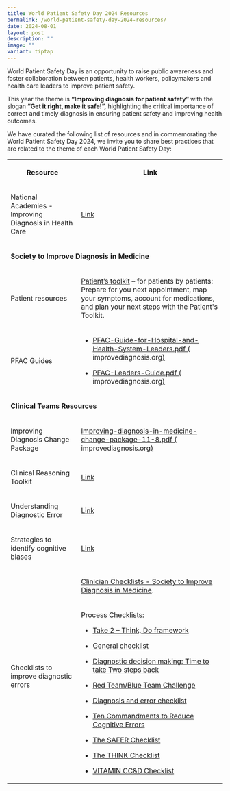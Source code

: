 ```yaml
---
title: World Patient Safety Day 2024 Resources
permalink: /world-patient-safety-day-2024-resources/
date: 2024-08-01
layout: post
description: ""
image: ""
variant: tiptap
---
```

<p>World Patient Safety Day is an opportunity to raise public awareness and
foster collaboration between patients, health workers, policymakers and
health care leaders to improve patient safety. &nbsp;&nbsp;</p>
<p>This year the theme is <strong>“Improving diagnosis for patient safety” </strong>with
the slogan<strong> “Get it right, make it safe!”,</strong> highlighting
the critical importance of correct and timely diagnosis in ensuring patient
safety and improving health outcomes.</p>
<p>We have curated the following list of resources and in commemorating the
World Patient Safety Day 2024, we invite you to share best practices that
are related to the theme of each World Patient Safety Day:</p>
<table style="minWidth: 50px">
<colgroup>
<col>
<col>
</colgroup>
<tbody>
<tr>
<th rowspan="1" colspan="1">
<p>Resource</p>
</th>
<th rowspan="1" colspan="1">
<p>Link</p>
</th>
</tr>
<tr>
<td rowspan="1" colspan="1">
<p>National Academies - Improving Diagnosis in Health Care</p>
</td>
<td rowspan="1" colspan="1">
<p><a href="https://nap.nationalacademies.org/catalog/21794/improving-diagnosis-in-health-care" rel="noopener noreferrer nofollow" target="_blank">Link</a>
</p>
</td>
</tr>
<tr>
<td rowspan="1" colspan="2">
<p><strong>Society to Improve Diagnosis in Medicine</strong>
</p>
</td>
</tr>
<tr>
<td rowspan="1" colspan="1">
<p>Patient resources</p>
<p></p>
</td>
<td rowspan="1" colspan="1">
<p><a href="https://www.improvediagnosis.org/wp-content/uploads/2018/10/Patient_Toolkit_-_Fillable.pdf" rel="noopener noreferrer nofollow" target="_blank">Patient’s toolkit</a> –
for patients by patients: Prepare for you next appointment, map your symptoms,
account for medications, and plan your next steps with the Patient's Toolkit.</p>
</td>
</tr>
<tr>
<td rowspan="1" colspan="1">
<p>PFAC Guides</p>
</td>
<td rowspan="1" colspan="1">
<ul data-tight="true" class="tight">
<li>
<p><a href="https://www.improvediagnosis.org/wp-content/uploads/2020/08/PFAC-Guide-for-Hospital-and-Health-System-Leaders.pdf" rel="noopener noreferrer nofollow" target="_blank">PFAC-Guide-for-Hospital-and-Health-System-Leaders.pdf (</a>
<a rel="noopener noreferrer nofollow" target="_blank">improvediagnosis.org</a><a href="https://www.improvediagnosis.org/wp-content/uploads/2020/08/PFAC-Guide-for-Hospital-and-Health-System-Leaders.pdf" rel="noopener noreferrer nofollow" target="_blank">)</a>
</p>
</li>
<li>
<p><a href="https://www.improvediagnosis.org/wp-content/uploads/2020/08/PFAC-Leaders-Guide.pdf" rel="noopener noreferrer nofollow" target="_blank">PFAC-Leaders-Guide.pdf (</a>
<a rel="noopener noreferrer nofollow" target="_blank">improvediagnosis.org</a><a href="https://www.improvediagnosis.org/wp-content/uploads/2020/08/PFAC-Leaders-Guide.pdf" rel="noopener noreferrer nofollow" target="_blank">)</a>
</p>
</li>
</ul>
</td>
</tr>
<tr>
<td rowspan="1" colspan="2">
<p><strong>Clinical Teams Resources</strong>
</p>
</td>
</tr>
<tr>
<td rowspan="1" colspan="1">
<p>Improving Diagnosis Change Package</p>
</td>
<td rowspan="1" colspan="1">
<p><a href="https://www.improvediagnosis.org/wp-content/uploads/2018/11/improving-diagnosis-in-medicine-change-package-11-8.pdf" rel="noopener noreferrer nofollow" target="_blank">Improving-diagnosis-in-medicine-change-package-11-8.pdf (</a>
<a rel="noopener noreferrer nofollow" target="_blank">improvediagnosis.org</a><a href="https://www.improvediagnosis.org/wp-content/uploads/2018/11/improving-diagnosis-in-medicine-change-package-11-8.pdf" rel="noopener noreferrer nofollow" target="_blank">)</a>
</p>
</td>
</tr>
<tr>
<td rowspan="1" colspan="1">
<p>Clinical Reasoning Toolkit</p>
</td>
<td rowspan="1" colspan="1">
<p><a href="https://www.improvediagnosis.org/clinicalreasoning/" rel="noopener noreferrer nofollow" target="_blank">Link</a>
</p>
</td>
</tr>
<tr>
<td rowspan="1" colspan="1">
<p>Understanding Diagnostic Error</p>
</td>
<td rowspan="1" colspan="1">
<p><a href="https://www.medscape.org/viewarticle/918129?src=acdmpart_sidm_918129" rel="noopener noreferrer nofollow" target="_blank">Link</a>
</p>
</td>
</tr>
<tr>
<td rowspan="1" colspan="1">
<p>Strategies to identify cognitive biases</p>
</td>
<td rowspan="1" colspan="1">
<p><a href="https://www.shmlearningportal.org/content/diagnostic-excellence-society-hospital-medicine-learning-cases-improve-performance" rel="noopener noreferrer nofollow" target="_blank">Link</a>
</p>
</td>
</tr>
<tr>
<td rowspan="2" colspan="1">
<p>Checklists to improve diagnostic errors</p>
</td>
<td rowspan="1" colspan="1">
<p><a href="https://www.improvediagnosis.org/clinician-checklists/" rel="noopener noreferrer nofollow" target="_blank">Clinician Checklists - Society to Improve Diagnosis in Medicine</a>.</p>
</td>
</tr>
<tr>
<td rowspan="1" colspan="1">
<p>Process Checklists:</p>
<ul data-tight="true" class="tight">
<li>
<p><a href="https://www.improvediagnosis.org/wp-content/uploads/2018/10/take_2_checklist.pdf" rel="noopener noreferrer nofollow" target="_blank">Take 2 – Think, Do framework</a>
</p>
</li>
<li>
<p><a href="https://www.improvediagnosis.org/wp-content/uploads/2018/10/general_checklist_graber.pdf" rel="noopener noreferrer nofollow" target="_blank">General checklist</a>
</p>
</li>
<li>
<p><a href="https://www.improvediagnosis.org/wp-content/uploads/2018/10/follansbee_checklist.pdf" rel="noopener noreferrer nofollow" target="_blank">Diagnostic decision making: Time to take Two steps back</a>
</p>
</li>
<li>
<p><a href="https://www.improvediagnosis.org/wp-content/uploads/2018/10/redteam_bluteam.pdf" rel="noopener noreferrer nofollow" target="_blank">Red Team/Blue Team Challenge</a>
</p>
</li>
<li>
<p><a href="https://www.improvediagnosis.org/wp-content/uploads/2018/10/krohe_checklist.pdf" rel="noopener noreferrer nofollow" target="_blank">Diagnosis and error checklist</a>
</p>
</li>
<li>
<p><a href="https://www.improvediagnosis.org/wp-content/uploads/2018/10/ten_commandments_checklist.pdf" rel="noopener noreferrer nofollow" target="_blank">Ten Commandments to Reduce Cognitive Errors</a>
</p>
</li>
<li>
<p><a href="https://www.improvediagnosis.org/wp-content/uploads/2018/10/safer_checklist.pdf" rel="noopener noreferrer nofollow" target="_blank">The SAFER Checklist</a>
</p>
</li>
<li>
<p><a href="https://www.improvediagnosis.org/wp-content/uploads/2018/10/think_checklist.pdf" rel="noopener noreferrer nofollow" target="_blank">The THINK Checklist</a>
</p>
</li>
<li>
<p><a href="https://www.improvediagnosis.org/wp-content/uploads/2018/10/vitamin_checklist.pdf" rel="noopener noreferrer nofollow" target="_blank">VITAMIN CC&amp;D Checklist</a>
</p>
</li>
</ul>
</td>
</tr>
</tbody>
</table>
<p></p>